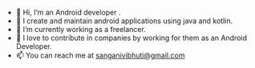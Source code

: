 - 👋 Hi, I’m an Android developer .
- 👀 I create and maintain android applications using java and kotlin.
- 🌱 I’m currently working as a freelancer.
- 💞️ I love to contribute in companies by working for them as an Android Developer.
- 📫 You can reach me at sanganivibhuti@gmail.com
